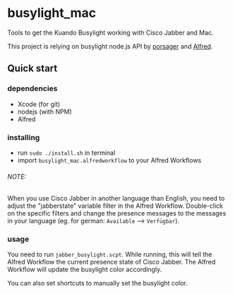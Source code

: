 # busylight_mac

Tools to get the Kuando Busylight working with Cisco Jabber and Mac.

This project is relying on busylight node.js API by [porsager](https://github.com/porsager/busylight) and [Alfred](https://www.alfredapp.com).

## Quick start

### dependencies

* Xcode (for git)
* nodejs (with NPM)
* Alfred

### installing

* run `sudo ./install.sh` in terminal
* import `busylight_mac.alfredworkflow` to your Alfred Workflows

###### NOTE:
When you use Cisco Jabber in another language than English, you need to adjust the "jabberstate" variable filter in the Alfred Workflow. Double-click on the specific filters and change the presence messages to the messages in your language (eg. for german: `Available` --> `Verfügbar`).

### usage

 You need to run `jabber_busylight.scpt`. While running, this will tell the Alfred Workflow the current presence state of Cisco Jabber. The Alfred Workflow will update the busylight color accordingly.

 You can also set shortcuts to manually set the busylight color.
